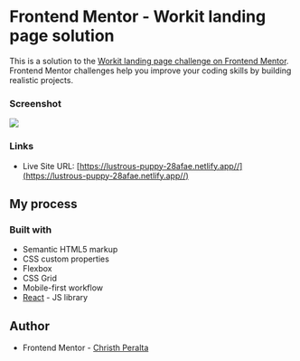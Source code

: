 # Frontend Mentor - Workit landing page solution

This is a solution to the [Workit landing page challenge on Frontend Mentor](https://www.frontendmentor.io/challenges/workit-landing-page-2fYnyle5lu/hub). Frontend Mentor challenges help you improve your coding skills by building realistic projects. 



### Screenshot

![](./public/images/preview.png)


### Links

- Live Site URL: [https://lustrous-puppy-28afae.netlify.app//](https://lustrous-puppy-28afae.netlify.app//)

## My process

### Built with

- Semantic HTML5 markup
- CSS custom properties
- Flexbox
- CSS Grid
- Mobile-first workflow
- [React](https://reactjs.org/) - JS library



## Author

- Frontend Mentor - [Christh Peralta](https://www.frontendmentor.io/home)
